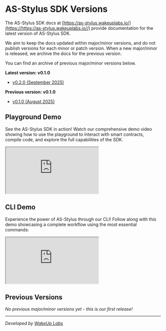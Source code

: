 # AS-Stylus SDK Versions

The AS-Stylus SDK docs at [https://as-stylus.wakeuplabs.io/](https://https://as-stylus.wakeuplabs.io//) provide documentation for the latest version of AS-Stylus SDK.

We aim to keep the docs updated within major/minor versions, and do not publish versions for each minor or patch version. When a new major/minor is released, we archive the docs for the previous version.

You can find an archive of previous major/minor versions below.

**Latest version: v0.1.0**

- [v0.2.0 (September 2025)](./latest.md)

**Previous version: v0.1.0**

- [v0.1.0 (August 2025)](./v0.1.md)

## Playground Demo

See the AS-Stylus SDK in action! Watch our comprehensive demo video showing how to use the playground to interact with smart contracts, compile code, and explore the full capabilities of the SDK.

<div style={{position: 'relative', paddingBottom: '56.25%', height: 0, overflow: 'hidden', maxWidth: '100%', margin: '2rem 0'}}>
  <iframe 
    src="https://www.youtube.com/embed/IMZES0rnhIw" 
    style={{position: 'absolute', top: 0, left: 0, width: '100%', height: '100%', border: 0}} 
    allowFullScreen>
  </iframe>
</div>

## CLI Demo

Experience the power of AS-Stylus through our CLI! Follow along with this demo showcasing a complete workflow using the most essential commands:

<div style={{position: 'relative', paddingBottom: '56.25%', height: 0, overflow: 'hidden', maxWidth: '100%', margin: '2rem 0'}}>
  <iframe 
    src="https://www.youtube.com/embed/nQ_fKTcejwI" 
    style={{position: 'absolute', top: 0, left: 0, width: '100%', height: '100%', border: 0}} 
    allowFullScreen>
  </iframe>
</div>

## Previous Versions

_No previous major/minor versions yet - this is our first release!_

---

_Developed by [WakeUp Labs](https://wakeuplabs.io)_
